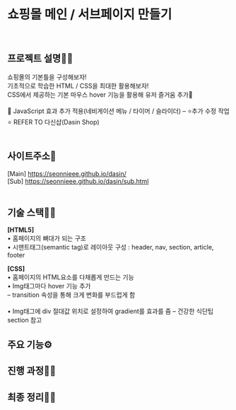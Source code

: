 <h1 fontSize="50px">쇼핑몰 메인 / 서브페이지 만들기</h1><br>

## 프로젝트 설명🐱‍🏍
쇼핑몰의 기본틀을 구성해보자! <br>
기초적으로 학습한 HTML / CSS을 최대한 활용해보자! <br>
CSS에서 제공하는 기본 마우스 hover 기능을 활용해 유저 즐거움 추가🤩 <br><br>
🚩 JavaScript 효과 추가 적용(네비게이션 메뉴 / 타이머 / 슬라이더) – ⭐추가 수정 작업⭐
REFER TO 다신샵(Dasin Shop) <br><br>

## 사이트주소🚀
[Main] https://seonnieee.github.io/dasin/ <br>
[Sub] https://seonnieee.github.io/dasin/sub.html <br><br>

## 기술 스택👩‍🔧
<strong>[HTML5]</strong> <br>
• 홈페이지의 뼈대가 되는 구조 <br>
• 시맨트태그(semantic tag)로 레이아웃 구성 : header, nav, section, article, footer <br>

<strong>[CSS]</strong><br>
• 홈페이지의 HTML요소를 다채롭게 만드는 기능 <br>
• Img태그마다 hover 기능 추가 <br>
– transition 속성을 통해 크게 변화를 부드럽게 함 <br><br>
• Img태그에 div 절대값 위치로 설정하여 gradient를 효과를 줌 
– 건강한 식단팁 section 참고

## 주요 기능⚙

## 진행 과정🏃‍♀️

## 최종 정리🤸‍♀️
